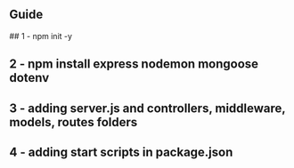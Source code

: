 ## Guide

## 1 - npm init -y

## 2 - npm install express nodemon mongoose dotenv 

## 3 - adding server.js and controllers, middleware, models, routes folders

## 4 - adding start scripts in package.json 

